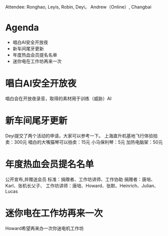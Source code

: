 Attendee: Ronghao, Leyis, Robin, Deyi， Andrew（Online）, Changbai

# Agenda

- 唱白AI安全开放夜
- 新车间尾牙更新
- 年度热血会员提名名单
- 迷你电在工作坊再来一次


# 唱白AI安全开放夜
唱白会在开放夜录音，取得的素材用于训练（威胁）AI

# 新车间尾牙更新
Deyi提交了两个活动的申请，大家可以参考一下。
上海直升机基地飞行体验拍卖：300元
唱白的大嘴猫琴可以拍卖：15元
小马保利琴：5元
加热电脑架：50元

# 年度热血会员提名名单
公开宣布,并赠送会员
标准：捐赠者、工作坊讲师、工作协助
捐赠者：唐培、Karl、张机长父子、
工作坊讲师：唐培、Howard、张默、Heinrich、Julian、Lucas

# 迷你电在工作坊再来一次
Howard希望再来办一次你迷电机工作坊



